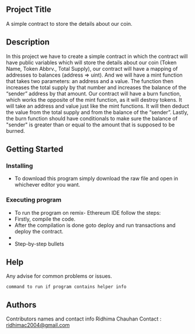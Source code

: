 ## Project Title

A simple contract to store the details about our coin.

## Description

In this project we have to create a simple contract in which the contract will have public variables which will store the details about our coin (Token Name, Token Abbrv., Total Supply), our contract will have a mapping of addresses to balances (address => uint). And we will have a mint function that takes two parameters: an address and a value. The function then increases the total supply by that number and increases the balance of the “sender” address by that amount. Our contract will have a burn function, which works the opposite of the mint function, as it will destroy tokens. It will take an address and value just like the mint functions. It will then deduct the value from the total supply and from the balance of the “sender”. Lastly, the burn function should have conditionals to make sure the balance of "sender" is greater than or equal to the amount that is supposed to be burned.

## Getting Started

### Installing

* To download this program simply download the raw file and open in whichever editor you want.

### Executing program

* To run the program on remix- Ethereum IDE follow the steps:
* Firstly, compile the code.
* After the compilation is done goto deploy and run transactions and deploy the contract.
* 
* Step-by-step bullets


## Help

Any advise for common problems or issues.
```
command to run if program contains helper info
```

## Authors

Contributors names and contact info
Ridhima Chauhan 
Contact : ridhimac2004@gmail.com 

